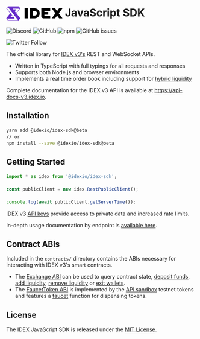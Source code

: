 <!-- markdownlint-disable MD033 -->
# <img src="assets/logo.png" alt="IDEX" height="37px" valign="top"> JavaScript SDK

![Discord](https://img.shields.io/discord/455246457465733130?label=Discord&style=flat-square)
![GitHub](https://img.shields.io/github/license/idexio/idex-sdk-js?style=flat-square)
![npm](https://img.shields.io/npm/v/@idexio/idex-sdk?style=flat-square)
![GitHub issues](https://img.shields.io/github/issues/idexio/idex-sdk-js?style=flat-square)


![Twitter Follow](https://img.shields.io/twitter/follow/idexio?style=social)


The official library for [IDEX v3's](https://idex.io) REST and WebSocket APIs.

- Written in TypeScript with full typings for all requests and responses
- Supports both Node.js and browser environments
- Implements a real time order book including support for [hybrid liquidity](https://api-docs-v3.idex.io/#hybrid-liquidity)

Complete documentation for the IDEX v3 API is available at https://api-docs-v3.idex.io.

## Installation

```bash
yarn add @idexio/idex-sdk@beta
// or
npm install --save @idexio/idex-sdk@beta
```

## Getting Started

```typescript
import * as idex from '@idexio/idex-sdk';

const publicClient = new idex.RestPublicClient();

console.log(await publicClient.getServerTime());
```

IDEX v3 [API keys](https://exchange.idex.io/login) provide access to private data and increased rate limits.

In-depth usage documentation by endpoint is [available here](API.md).

## Contract ABIs

Included in the `contracts/` directory contains the ABIs necessary for interacting with IDEX v3's smart contracts.

- The [Exchange ABI](contracts/Exchange.abi.json) can be used to query contract state, [deposit funds](https://api-docs-v3.idex.io/#deposit-funds), [add liquidity](https://api-docs-v3.idex.io/#add-liquidity-via-smart-contract-function-call), [remove liquidity](https://api-docs-v3.idex.io/#remove-liquidity-via-smart-contract-function-call) or [exit wallets](https://api-docs-v3.idex.io/#exit-wallet).
- The [FaucetToken ABI](contracts/FaucetToken.abi.json) is implemented by the [API sandbox](https://api-docs-v3.idex.io/#sandbox) testnet tokens and features a [faucet](https://api-docs-v3.idex.io/#faucets)
function for dispensing tokens.

## License

The IDEX JavaScript SDK is released under the [MIT License](https://opensource.org/licenses/MIT).
